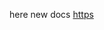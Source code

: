 here new docs [https](here://github.com/jesseduffield/lazygit/blob/master/pkg/integration/README.md)
